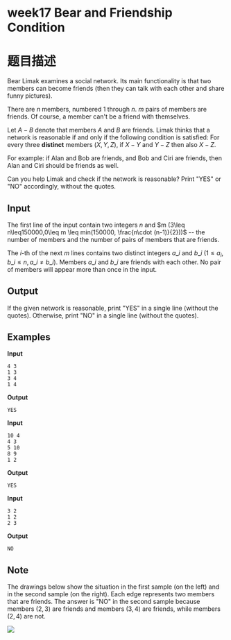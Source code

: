 # week17 Bear and Friendship Condition

# 题目描述
Bear Limak examines a social network. Its main functionality is that two members can become friends (then they can talk with each other and share funny pictures).

There are $n$ members, numbered $1$ through $n$. $m$ pairs of members are friends. Of course, a member can't be a friend with themselves.

Let $A-B$ denote that members $A$ and $B$ are friends. Limak thinks that a network is reasonable if and only if the following condition is satisfied: For every three **distinct** members $(X, Y, Z)$, if $X-Y$ and $Y-Z$ then also $X-Z$.

For example: if Alan and Bob are friends, and Bob and Ciri are friends, then Alan and Ciri should be friends as well.

Can you help Limak and check if the network is reasonable? Print "YES" or "NO" accordingly, without the quotes.

## Input
The first line of the input contain two integers $n$ and $m (3\leq n\leq150000,0\leq m \leq min(150000, \frac{n\cdot (n-1)}{2}))$ -- the number of members and the number of pairs of members that are friends.

The $i$-th of the next $m$ lines contains two distinct integers $a\_{i}$ and $b\_{i}$ $(1\leq a_{i},b\_{i}\leq n, a\_{i}\neq b\_{i})$. Members $a\_{i}$ and $b\_{i}$ are friends with each other. No pair of members will appear more than once in the input.

## Output
If the given network is reasonable, print "YES" in a single line (without the quotes). Otherwise, print "NO" in a single line (without the quotes).

## Examples

**Input**
```
4 3
1 3
3 4
1 4
```
**Output**
```
YES
```
**Input**
```
10 4
4 3
5 10
8 9
1 2
```
**Output**
```
YES
```
**Input**
```
3 2
1 2
2 3
```
**Output**
```
NO
```

## Note
The drawings below show the situation in the first sample (on the left) and in the second sample (on the right). Each edge represents two members that are friends. The answer is "NO" in the second sample because members $(2, 3)$ are friends and members $(3, 4)$ are friends, while members $(2, 4)$ are not.

![](http://codeforces.com/predownloaded/3d/a7/3da745afd71f6f50df3d203450291984fe6e3d4a.png)